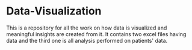 # Data-Visualization
This is a repository for all the work on how data is visualized and meaningful insights are created from it. It contains two excel files having data and the third one is all analysis performed on patients' data. 
